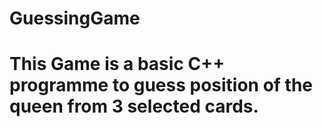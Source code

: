 # GuessingGame
# This Game is a basic C++ programme to guess position of the queen from 3 selected cards.

